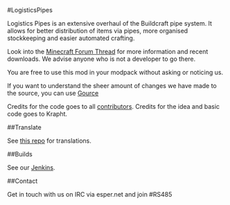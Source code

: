 #LogisticsPipes

Logistics Pipes is an extensive overhaul of the Buildcraft pipe system. It allows for better distribution of items via pipes, more organised stockkeeping and easier automated crafting.

Look into the [Minecraft Forum Thread](http://www.minecraftforum.net/topic/1831791-) for more information and recent downloads.
We advise anyone who is not a developer to go there.

You are free to use this mod in your modpack without asking or noticing us.

If you want to understand the sheer amount of changes we have made to the source, you can use [Gource](https://code.google.com/p/gource/)

Credits for the code goes to all [contributors](https://github.com/RS485/LogisticsPipes/contributors).
Credits for the idea and basic code goes to Krapht.

##Translate

See [this repo](https://github.com/RS485/LogisticsPipes-Language) for translations.

##Builds

See our [Jenkins](http://ci.rs485.network/).

##Contact

Get in touch with us on IRC via esper.net and join #RS485
